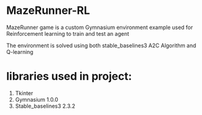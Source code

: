 # MazeRunner-RL

MazeRunner game is a custom Gymnasium environment example used for Reinforcement learning to train and test an agent 

The environment is solved using both stable_baselines3 A2C Algorithm and Q-learning 


# libraries used in project:
1. Tkinter
2. Gymnasium 1.0.0
3. Stable_baselines3 2.3.2

